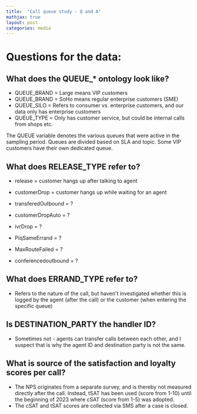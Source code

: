 ```yaml
---
title:  "Call queue study - Q and A"
mathjax: true
layout: post
categories: media
---
```



# Questions for the data:

## What does the QUEUE_* ontology look like?
- QUEUE_BRAND = Large means VIP customers
- QUEUE_BRAND = SoHo means regular enterprise customers (SME)
- QUEUE_SILO = Refers to consumer vs. enterprise customers, and our data only has enterprise customers
- QUEUE_TYPE = Only has customer service, but could be internal calls from shops etc.

The QUEUE variable denotes the various queues that were active in the sampling period. Queues are divided based on SLA and topic. Some VIP customers have their own dedicated queue. 




## What does RELEASE_TYPE refer to?
- release = customer hangs up after talking to agent
- customerDrop = customer hangs up while waiting for an agent

- transferedOutbound = ?
- customerDropAuto = ?
- ivrDrop = ?
- PiqSameErrand = ?
- MaxRouteFailed = ?
- conferencedoutbound = ?

## What does ERRAND_TYPE refer to?
- Refers to the nature of the call, but haven't investigated whether this is logged by the agent (after the call) or the customer (when entering the specific queue)



## Is DESTINATION_PARTY the handler ID?
- Sometimes not - agents can transfer calls between each other, and I suspect that is why the agent ID and destination party is not the same.



## What is source of the satisfaction and loyalty scores per call?
- The NPS originates from a separate survey, and is thereby not measured directly after the call. Instead, tSAT has been used (score from 1-10) until the beginning of 2023 where cSAT (score from 1-5) was adopted.
- The cSAT and tSAT scores are collected via SMS after a case is closed.